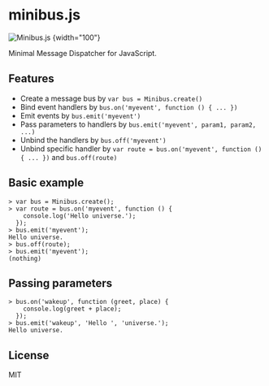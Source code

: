 # minibus.js

![Minibus.js](../master/img/minibus.png?raw=true)
{width="100"}

Minimal Message Dispatcher for JavaScript.

## Features

- Create a message bus by `var bus = Minibus.create()`
- Bind event handlers by `bus.on('myevent', function () { ... })`
- Emit events by `bus.emit('myevent')`
- Pass parameters to handlers by `bus.emit('myevent', param1, param2, ...)`
- Unbind the handlers by `bus.off('myevent')`
- Unbind specific handler by `var route = bus.on('myevent', function () { ... })` and `bus.off(route)`

## Basic example

    > var bus = Minibus.create();
    > var route = bus.on('myevent', function () {
        console.log('Hello universe.');
      });
    > bus.emit('myevent');
    Hello universe.
    > bus.off(route);
    > bus.emit('myevent');
    (nothing)

## Passing parameters

    > bus.on('wakeup', function (greet, place) {
        console.log(greet + place);
      });
    > bus.emit('wakeup', 'Hello ', 'universe.');
    Hello universe.
    

## License

MIT
